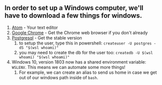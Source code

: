 ## In order to set up a Windows computer, we'll have to download a few things for windows.

1. [Atom](https://atom.io/) - Your text editor
2. [Google Chrome](https://www.google.com/chrome/) - Get the Chrome web browser if you don't already
1. [Postgresql](https://www.openscg.com/bigsql/postgresql/installers.jsp/) - Get the stable version
    1. to setup the user, type this in powershell: `createuser -U postgres -dS "$(wsl whoami)"`
    2. you may need to create the db for the user too: `createdb -U $(wsl whoami) "$(wsl whoami)"`
4. Windows 10, version 1803 now has a shared environment variable: `WSLENV`. This means we can automate some more things!
    1. For example, we can create an alias to send us home in case we get out of our windows path inside of `bash`.
